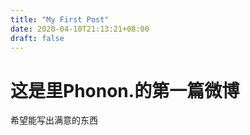 ```yaml
---
title: "My First Post"
date: 2020-04-10T21:13:21+08:00
draft: false
---
```


# 这是里Phonon.的第一篇微博

希望能写出满意的东西